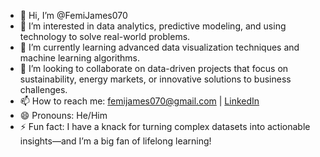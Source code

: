 - 👋 Hi, I’m @FemiJames070  
- 👀 I’m interested in data analytics, predictive modeling, and using technology to solve real-world problems.  
- 🌱 I’m currently learning advanced data visualization techniques and machine learning algorithms.  
- 💞️ I’m looking to collaborate on data-driven projects that focus on sustainability, energy markets, or innovative solutions to business challenges.  
- 📫 How to reach me: [femijames070@gmail.com](mailto:femijames070@gmail.com) | [LinkedIn](https://www.linkedin.com/in/femijames070/)  
- 😄 Pronouns: He/Him  
- ⚡ Fun fact: I have a knack for turning complex datasets into actionable insights—and I’m a big fan of lifelong learning!  

<!---
FemiJames070/FemiJames070 is a ✨ special ✨ repository because its `README.md` (this file) appears on your GitHub profile.  
You can click the Preview link to take a look at your changes.  
--->

